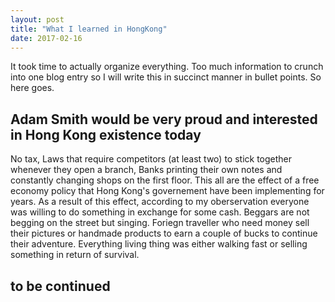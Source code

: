 ```yaml
---
layout: post
title: "What I learned in HongKong"
date: 2017-02-16
---
```


It took time to actually organize everything. Too much information to crunch into one blog entry so I will write this in succinct manner in bullet points.
So here goes.

Adam Smith would be very proud and interested in Hong Kong existence today
--------------------------------------------------------------------------

No tax, Laws that require competitors (at least two) to stick together whenever they open a branch, Banks printing their own notes and
constantly changing shops on the first floor. This all are the effect of a free economy policy that Hong Kong's governement have been implementing for years.
As a result of this effect, according to my oberservation everyone was willing to do something in exchange for some cash. Beggars are not begging on the street but singing.
Foriegn traveller who need money sell their pictures or handmade products to earn a couple of bucks to continue their adventure. Everything living thing was either walking fast or selling something in return of survival.

to be continued
--
